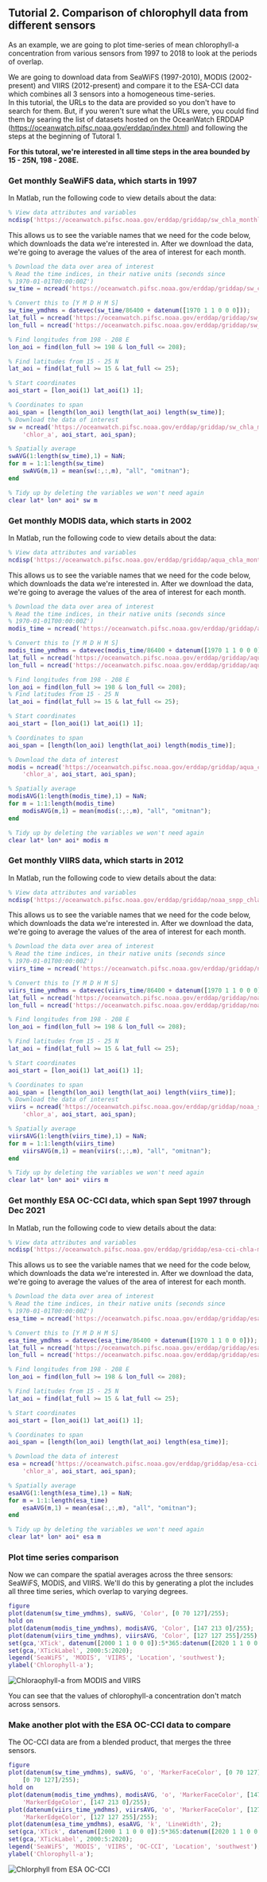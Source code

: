 ## Tutorial 2. Comparison of chlorophyll data from different sensors
As an example, we are going to plot time-series of mean chlorophyll-a concentration from various sensors from 1997 to 2018 to look at the periods of overlap. 

We are going to download data from SeaWiFS (1997-2010), MODIS (2002-present) and VIIRS (2012-present) and compare it to the ESA-CCI data which combines all 3 sensors into a homogeneous time-series.  
In this tutorial, the URLs to the data are provided so you don't have to search for them.  But, if you weren't sure what the URLs were, you could find them by searing the list of datasets hosted on the OceanWatch ERDDAP (https://oceanwatch.pifsc.noaa.gov/erddap/index.html) and following the steps at the beginning of Tutoral 1. 

**For this tutoral, we're interested in all time steps in the area bounded by 15 - 25N, 198 - 208E.**

### Get monthly SeaWiFS data, which starts in 1997
In Matlab, run the following code to view details about the data:

```matlab
% View data attributes and variables
ncdisp('https://oceanwatch.pifsc.noaa.gov/erddap/griddap/sw_chla_monthly_2018_0');
```

This allows us to see the variable names that we need for the code below, which downloads the data we're interested in.  After we download the data, we're going to average the values of the area of interest for each month.

```matlab
% Download the data over area of interest
% Read the time indices, in their native units (seconds since
% 1970-01-01T00:00:00Z')
sw_time = ncread('https://oceanwatch.pifsc.noaa.gov/erddap/griddap/sw_chla_monthly_2018_0', 'time');

% Convert this to [Y M D H M S]
sw_time_ymdhms = datevec(sw_time/86400 + datenum([1970 1 1 0 0 0])); 
lat_full = ncread('https://oceanwatch.pifsc.noaa.gov/erddap/griddap/sw_chla_monthly_2018_0', 'latitude');
lon_full = ncread('https://oceanwatch.pifsc.noaa.gov/erddap/griddap/sw_chla_monthly_2018_0', 'longitude');

% Find longitudes from 198 - 208 E
lon_aoi = find(lon_full >= 198 & lon_full <= 208);

% Find latitudes from 15 - 25 N
lat_aoi = find(lat_full >= 15 & lat_full <= 25);

% Start coordinates
aoi_start = [lon_aoi(1) lat_aoi(1) 1];

% Coordinates to span
aoi_span = [length(lon_aoi) length(lat_aoi) length(sw_time)];
% Download the data of interest
sw = ncread('https://oceanwatch.pifsc.noaa.gov/erddap/griddap/sw_chla_monthly_2018_0', ...
    'chlor_a', aoi_start, aoi_span);

% Spatially average
swAVG(1:length(sw_time),1) = NaN;
for m = 1:1:length(sw_time)
    swAVG(m,1) = mean(sw(:,:,m), "all", "omitnan");
end

% Tidy up by deleting the variables we won't need again
clear lat* lon* aoi* sw m 

```

### Get monthly MODIS data, which starts in 2002
In Matlab, run the following code to view details about the data:
```matlab
% View data attributes and variables
ncdisp('https://oceanwatch.pifsc.noaa.gov/erddap/griddap/aqua_chla_monthly_2018_0');
```

This allows us to see the variable names that we need for the code below, which downloads the data we're interested in.  After we download the data, we're going to average the values of the area of interest for each month.

```matlab
% Download the data over area of interest
% Read the time indices, in their native units (seconds since
% 1970-01-01T00:00:00Z')
modis_time = ncread('https://oceanwatch.pifsc.noaa.gov/erddap/griddap/aqua_chla_monthly_2018_0', 'time'); 

% Convert this to [Y M D H M S]
modis_time_ymdhms = datevec(modis_time/86400 + datenum([1970 1 1 0 0 0])); 
lat_full = ncread('https://oceanwatch.pifsc.noaa.gov/erddap/griddap/aqua_chla_monthly_2018_0', 'latitude');
lon_full = ncread('https://oceanwatch.pifsc.noaa.gov/erddap/griddap/aqua_chla_monthly_2018_0', 'longitude');

% Find longitudes from 198 - 208 E
lon_aoi = find(lon_full >= 198 & lon_full <= 208);
% Find latitudes from 15 - 25 N
lat_aoi = find(lat_full >= 15 & lat_full <= 25);

% Start coordinates
aoi_start = [lon_aoi(1) lat_aoi(1) 1];

% Coordinates to span
aoi_span = [length(lon_aoi) length(lat_aoi) length(modis_time)];

% Download the data of interest
modis = ncread('https://oceanwatch.pifsc.noaa.gov/erddap/griddap/aqua_chla_monthly_2018_0', ...
    'chlor_a', aoi_start, aoi_span);

% Spatially average
modisAVG(1:length(modis_time),1) = NaN;
for m = 1:1:length(modis_time)
    modisAVG(m,1) = mean(modis(:,:,m), "all", "omitnan");
end

% Tidy up by deleting the variables we won't need again
clear lat* lon* aoi* modis m 
```

### Get monthly VIIRS data, which starts in 2012
In Matlab, run the following code to view details about the data:


```matlab
% View data attributes and variables
ncdisp('https://oceanwatch.pifsc.noaa.gov/erddap/griddap/noaa_snpp_chla_monthly');
```


This allows us to see the variable names that we need for the code below, which downloads the data we're interested in.  After we download the data, we're going to average the values of the area of interest for each month.

```matlab
% Download the data over area of interest
% Read the time indices, in their native units (seconds since
% 1970-01-01T00:00:00Z')
viirs_time = ncread('https://oceanwatch.pifsc.noaa.gov/erddap/griddap/noaa_snpp_chla_monthly', 'time');

% Convert this to [Y M D H M S]
viirs_time_ymdhms = datevec(viirs_time/86400 + datenum([1970 1 1 0 0 0])); 
lat_full = ncread('https://oceanwatch.pifsc.noaa.gov/erddap/griddap/noaa_snpp_chla_monthly', 'latitude');
lon_full = ncread('https://oceanwatch.pifsc.noaa.gov/erddap/griddap/noaa_snpp_chla_monthly', 'longitude');

% Find longitudes from 198 - 208 E
lon_aoi = find(lon_full >= 198 & lon_full <= 208);

% Find latitudes from 15 - 25 N
lat_aoi = find(lat_full >= 15 & lat_full <= 25);

% Start coordinates
aoi_start = [lon_aoi(1) lat_aoi(1) 1];

% Coordinates to span
aoi_span = [length(lon_aoi) length(lat_aoi) length(viirs_time)];
% Download the data of interest
viirs = ncread('https://oceanwatch.pifsc.noaa.gov/erddap/griddap/noaa_snpp_chla_monthly', ...
    'chlor_a', aoi_start, aoi_span);

% Spatially average
viirsAVG(1:length(viirs_time),1) = NaN;
for m = 1:1:length(viirs_time)
    viirsAVG(m,1) = mean(viirs(:,:,m), "all", "omitnan");
end

% Tidy up by deleting the variables we won't need again
clear lat* lon* aoi* viirs m 
```

### Get monthly ESA OC-CCI data, which span Sept 1997 through Dec 2021
In Matlab, run the following code to view details about the data:

```matlab
% View data attributes and variables
ncdisp('https://oceanwatch.pifsc.noaa.gov/erddap/griddap/esa-cci-chla-monthly-v5-0');
```


This allows us to see the variable names that we need for the code below, which downloads the data we're interested in.  After we download the data, we're going to average the values of the area of interest for each month.


```matlab
% Download the data over area of interest
% Read the time indices, in their native units (seconds since
% 1970-01-01T00:00:00Z')
esa_time = ncread('https://oceanwatch.pifsc.noaa.gov/erddap/griddap/esa-cci-chla-monthly-v5-0', 'time');

% Convert this to [Y M D H M S]
esa_time_ymdhms = datevec(esa_time/86400 + datenum([1970 1 1 0 0 0])); 
lat_full = ncread('https://oceanwatch.pifsc.noaa.gov/erddap/griddap/esa-cci-chla-monthly-v5-0', 'latitude');
lon_full = ncread('https://oceanwatch.pifsc.noaa.gov/erddap/griddap/esa-cci-chla-monthly-v5-0', 'longitude');

% Find longitudes from 198 - 208 E
lon_aoi = find(lon_full >= 198 & lon_full <= 208);

% Find latitudes from 15 - 25 N
lat_aoi = find(lat_full >= 15 & lat_full <= 25);

% Start coordinates
aoi_start = [lon_aoi(1) lat_aoi(1) 1];

% Coordinates to span
aoi_span = [length(lon_aoi) length(lat_aoi) length(esa_time)];

% Download the data of interest
esa = ncread('https://oceanwatch.pifsc.noaa.gov/erddap/griddap/esa-cci-chla-monthly-v5-0', ...
    'chlor_a', aoi_start, aoi_span);

% Spatially average
esaAVG(1:length(esa_time),1) = NaN;
for m = 1:1:length(esa_time)
    esaAVG(m,1) = mean(esa(:,:,m), "all", "omitnan");
end

% Tidy up by deleting the variables we won't need again
clear lat* lon* aoi* esa m 
```
### Plot time series comparison
Now we can compare the spatial averages across the three sensors: SeaWiFS, MODIS, and VIIRS.  We'll do this by generating a plot the includes all three time series, which overlap to varying degrees.
```matlab
figure
plot(datenum(sw_time_ymdhms), swAVG, 'Color', [0 70 127]/255);
hold on
plot(datenum(modis_time_ymdhms), modisAVG, 'Color', [147 213 0]/255);
plot(datenum(viirs_time_ymdhms), viirsAVG, 'Color', [127 127 255]/255);
set(gca,'XTick', datenum([2000 1 1 0 0 0]):5*365:datenum([2020 1 1 0 0 0]));
set(gca,'XTickLabel', 2000:5:2020);
legend('SeaWiFS', 'MODIS', 'VIIRS', 'Location', 'southwest');
ylabel('Chlorophyll-a');
```

![Chloraophyll-a from MODIS and VIIRS](images/chlora_timeseries.png)


You can see that the values of chlorophyll-a concentration don't match across sensors.

### Make another plot with the ESA OC-CCI data to compare
The OC-CCI data are from a blended product, that merges the three sensors.


```matlab
figure
plot(datenum(sw_time_ymdhms), swAVG, 'o', 'MarkerFaceColor', [0 70 127]/255, 'MarkerEdgeColor', ...
    [0 70 127]/255); 
hold on
plot(datenum(modis_time_ymdhms), modisAVG, 'o', 'MarkerFaceColor', [147 213 0]/255, ...
    'MarkerEdgeColor', [147 213 0]/255);
plot(datenum(viirs_time_ymdhms), viirsAVG, 'o', 'MarkerFaceColor', [127 127 255]/255, ...
    'MarkerEdgeColor', [127 127 255]/255);
plot(datenum(esa_time_ymdhms), esaAVG, 'k', 'LineWidth', 2);
set(gca,'XTick', datenum([2000 1 1 0 0 0]):5*365:datenum([2020 1 1 0 0 0]));
set(gca,'XTickLabel', 2000:5:2020);
legend('SeaWiFS', 'MODIS', 'VIIRS', 'OC-CCI', 'Location', 'southwest');
ylabel('Chlorophyll-a');
```
![Chlorphyll from ESA OC-CCI](images/chlora_timeseries_occi.png)
